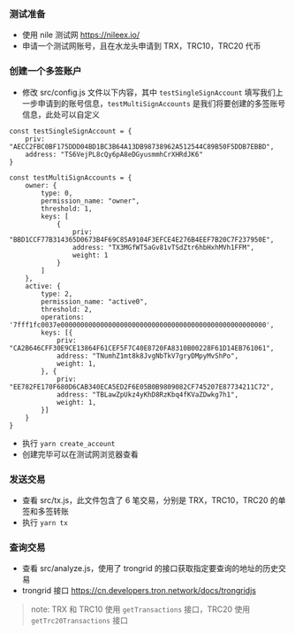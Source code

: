 ### 测试准备

- 使用 nile 测试网 https://nileex.io/
- 申请一个测试网账号，且在水龙头申请到 TRX，TRC10，TRC20 代币

### 创建一个多签账户

- 修改 src/config.js 文件以下内容，其中 ``` testSingleSignAccount ``` 填写我们上一步申请到的账号信息，``` testMultiSignAccounts ``` 是我们将要创建的多签账号信息，此处可以自定义
```
const testSingleSignAccount = {
    priv: "AECC2FBC0BF175DDD04BD1BC3B64A13DB98738962A512544C89B50F5DDB7EBBD",
    address: "TS6VejPL8cQy6pA8eDGyusmmhCrXHRdJK6"
}

const testMultiSignAccounts = {
    owner: {
        type: 0,
        permission_name: "owner",
        threshold: 1,
        keys: [
            {
                priv: "BBD1CCF77B314365D0673B4F69C85A9104F3EFCE4E276B4EEF7B20C7F237950E",
                address: "TX3MGfWT5aGv81vTSdZtr6hbHxhMVh1FFM",
                weight: 1
            }
        ]
    },
    active: {
        type: 2,
        permission_name: "active0",
        threshold: 2,
        operations: '7fff1fc0037e0000000000000000000000000000000000000000000000000000',
        keys: [{
            priv: "CA2B646CFF30E9CE13864F61CEF5F7C40E8720FA8310B00228F61D14EB761061",
            address: "TNumhZ1mt8k8JvgNbTkV7gryDMpyMvShPo",
            weight: 1,
        }, {
            priv: "EE782FE170F680D6CAB340ECA5ED2F6E05B0B9809082CF745207E87734211C72",
            address: "TBLawZpUkz4yKhD8RzKbq4fKVaZDwkg7h1",
            weight: 1,
        }]
    }
}
```

- 执行 ``` yarn create_account ```
- 创建完毕可以在测试网浏览器查看

### 发送交易

- 查看 src/tx.js，此文件包含了 6 笔交易，分别是 TRX，TRC10，TRC20 的单签和多签转账
- 执行 ``` yarn tx ```

### 查询交易

- 查看 src/analyze.js，使用了 trongrid 的接口获取指定要查询的地址的历史交易
- trongrid 接口 https://cn.developers.tron.network/docs/trongridjs

> note: TRX 和 TRC10 使用 ``` getTransactions ``` 接口，TRC20 使用 ``` getTrc20Transactions ``` 接口
